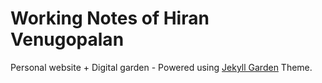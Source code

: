 # Working Notes of Hiran Venugopalan

Personal website + Digital garden - Powered using [Jekyll Garden](https://github.com/Jekyll-Garden/jekyll-garden.github.io) Theme.

<script type='text/javascript' src='https://storage.ko-fi.com/cdn/widget/Widget_2.js'></script><script type='text/javascript'>kofiwidget2.init('Support Me on Ko-fi', '#29abe0', 'G2G3QTPAG');kofiwidget2.draw();</script> 
